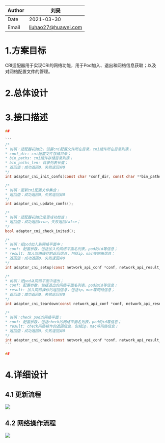 | Author | 刘昊                                    |
| ------ | ------------------------------------------ |
| Date   | 2021-03-30                                 |
| Email  | [liuhao27@huawei.com](liuhao27@huawei.com) |

# 1.方案目标

CRI适配器用于实现CRI的网络功能，用于Pod加入、退出和网络信息获取；以及对网络配置文件的管理。

# 2.总体设计

# 3.接口描述

```c
## 

​```
/*
* 说明：适配器初始化，设置cni配置文件所在目录，cni插件所在目录列表；
* conf_dir: cni配置文件存储目录；
* bin_paths: cni插件存储目录列表；
* bin_paths_len: 目录列表长度；
* 返回值：成功返回0，失败返回非0
*/
int adaptor_cni_init_confs(const char *conf_dir, const char **bin_paths, const size_t bin_paths_len);

/*
* 说明：更新cni配置文件集合；
* 返回值：成功返回0，失败返回非0
*/
int adaptor_cni_update_confs();

/*
* 说明：适配器初始化是否成功检查；
* 返回值：成功返回true，失败返回false；
*/
bool adaptor_cni_check_inited();

/*
* 说明：把pod加入到网络平面中；
* conf: 配置参数，包括加入的网络平面名列表，pod的id等信息；
* result: 加入网络操作的返回信息，包括ip，mac等网络信息；
* 返回值：成功返回0，失败返回非0
*/
int adaptor_cni_setup(const network_api_conf *conf, network_api_result_list *result);

/*
* 说明：把pod从网络平面中退出；
* conf: 配置参数，包括退出的网络平面名列表，pod的id等信息；
* result: 加入网络操作的返回信息，包括ip，mac等网络信息；
* 返回值：成功返回0，失败返回非0
*/
int adaptor_cni_teardown(const network_api_conf *conf, network_api_result_list *result);

/*
* 说明：check pod的网络平面；
* conf: 配置参数，包括check的网络平面名列表，pod的id等信息；
* result: check网络操作的返回信息，包括ip，mac等网络信息；
* 返回值：成功返回0，失败返回非0
*/
int adaptor_cni_check(const network_api_conf *conf, network_api_result_list *result);
​```

## 
```

# 4.详细设计

## 4.1 更新流程

![](https://images.gitee.com/uploads/images/2021/0114/170516_0313b8bc_5595769.png )

## 4.2 网络操作流程

![](https://images.gitee.com/uploads/images/2021/0115/102633_cf3027eb_5595769.png )